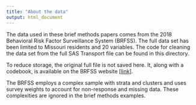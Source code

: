 ```yaml
---
title: "About the data"
output: html_document
---
```


The data used in these brief methods papers comes from the 2018 Behavioral Risk Factor Surveillance System (BRFSS). The full data set has been limited to Missouri residents and 20 variables. The code for cleaning the data set from the full SAS Transport file can be found in this directory.

To reduce storage, the original full file is not saved here. It, along with a codebook, is available on the BRFSS website [[link](https://www.cdc.gov/brfss/annual_data/annual_2018.html)].

The BRFSS employs a complex sample with strata and clusters and uses survey weights to account for non-response and missing data. These complexities are ignored in the brief methods examples.